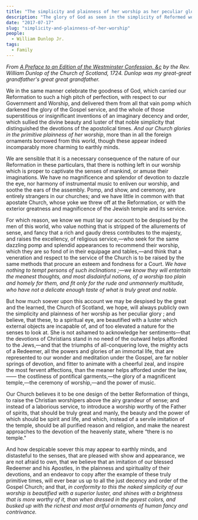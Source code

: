 ```yaml
---
title: "The simplicity and plainness of her worship as her peculiar glory"
description: "The glory of God as seen in the simplicity of Reformed worship."
date: "2017-07-17"
slug: "simplicity-and-plainness-of-her-worship"
people:
  - William Dunlop Jr.
tags:
  - Family
---
```


_From [A Preface to an Edition of the Westminster Confession, &c](https://www.amazon.com/Preface-Westminster-Confession-Publishd-Edinburgh/dp/117366193X) by the Rev. William Dunlop of the Church of Scotland, 1724. Dunlop was my great-great grandfather's great great grandfather._

We in the same manner celebrate the goodness of God, which carried our Reformation to such a high pitch of perfection, with respect to our Government and Worship, and delivered them from all that vain pomp which darkened the glory of the Gospel service, and the whole of those superstitious or insignificant inventions of an imaginary decency and order, which sullied the divine beauty and luster of that noble simplicity that distinguished the devotions of the apostolical times. _And our Church glories in the primitive plainness of her worship_, more than in all the foreign ornaments borrowed from this world, though these appear indeed incomparably more charming to earthly minds.

We are sensible that it is a necessary consequence of the nature of our Reformation in these particulars, that there is nothing left in our worship which is proper to captivate the senses of mankind, or amuse their imaginations. We have no magnificence and splendor of devotion to dazzle the eye, nor harmony of instrumental music to enliven our worship, and soothe the ears of the assembly. Pomp, and show, and ceremony, are entirely strangers in our churches; and we have little in common with that apostate Church, whose yoke we threw off at the Reformation, or with the exterior greatness and magnificence of the Jewish temple and its service.

For which reason, we know we must lay our account to be despised by the men of this world, who value nothing that is stripped of the allurements of sense, and fancy that a rich and gaudy dress contributes to the majesty, and raises the excellency, of religious service,—who seek for the same dazzling pomp and splendid appearances to recommend their worship, which they are so fond of in their equipage and tables,—and think that a veneration and respect to the service of the Church is to be raised by the same methods that procure an esteem and fondness for a Court. _We have nothing to tempt persons of such inclinations ;—we know they will entertain the meanest thoughts, and most disdainful notions, of a worship too plain and homely for them, and ﬁt only for the rude and unmannerly multitude, who have not a delicate enough taste of what is truly great and noble._

But how much soever upon this account we may be despised by the great and the learned, the Church of Scotland, we hope, will always publicly own the simplicity and plainness of her worship as her peculiar glory ; and believe, that these, to a spiritual eye, are beautified with a luster which external objects are incapable of, and of too elevated a nature for the senses to look at. She is not ashamed to acknowledge her sentiments—that the devotions of Christians stand in no need of the outward helps afforded to the Jews,—and that the triumphs of all-conquering love, the mighty acts of a Redeemer, all the powers and glories of an immortal life, that are represented to our wonder and meditation under the Gospel, are far nobler springs of devotion, and fitter to animate with a cheerful zeal, and inspire the most fervent affections, than the meaner helps afforded under the law,—— the costliness of pontifical garments,—the glory of a magnificent temple,—the ceremony of worship,—and the power of music.

Our Church believes it to be one design of the better Reformation of things, to raise the Christian worshipers above the airy grandeur of sense; and instead of a laborious service, to introduce a worship worthy of the Father of spirits, that should be truly great and manly, the beauty and the power of which should be spirit and life, and which, instead of a servile imitation of the temple, should be all purified reason and religion, and make the nearest approaches to the devotion of the heavenly state, where “there is no temple."

And how despicable soever this may appear to earthly minds, and distasteful to the senses, that are pleased with show and appearance, we are not afraid to own, that we believe that an imitation of our blessed Redeemer and his Apostles, in the plainness and spirituality of their devotions, and an endeavor to copy after the example of these truly primitive times, will ever bear us up to all the just decency and order of the Gospel Church; and that, _in conformity to this the naked simplicity of our worship is beautified with a superior luster, and shines with a brightness that is more worthy of it, than when dressed in the gayest colors, and busked up with the richest and most artful ornaments of human fancy and contrivance._
